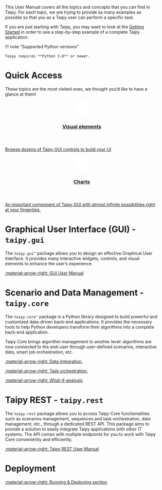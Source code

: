 This User Manual covers all the topics and concepts that you can find in Taipy. For each topic,
we are trying to provide as many examples as possible so that you as a Taipy user can perform a
specific task.

If you are just starting with Taipy, you may want to look at the
[Getting Started](../../getting_started/index.md) in order to see a step-by-step example of a
complete Taipy application.

!!! note "Supported Python versions"

    Taipy requires **Python 3.8** or newer.

# Quick Access

These topics are the most visited ones, we thought you’d like to have a glance at them!

<div class="tp-row tp-row--gutter-sm">
  <div class="tp-col-12 tp-col-md-6 d-flex">
    <a class="tp-content-card tp-content-card--beta" href="./gui/viselements/">
      <header class="tp-content-card-header">
        <img class="tp-content-card-icon" src="../../images/icons/visual-element-w.svg">
        <h3>Visual elements</h3>
      </header>
      <p>
        Browse dozens of Taipy GUI controls to build your UI
      </p>
    </a>
  </div>
  <div class="tp-col-12 tp-col-md-6 d-flex">
    <a class="tp-content-card tp-content-card--alpha" href="./gui/viselements/chart/">
      <header class="tp-content-card-header">
        <img class="tp-content-card-icon" src="../../images/icons/bar-chart-w.svg">
        <h3>Charts</h3>
      </header>
      <p>
        An important component of Taipy GUI with almost infinite possibilities right at your fingertips.
      </p>
    </a>
  </div>
</div>

# Graphical User Interface (GUI) - `taipy.gui`

The `taipy.gui^` package allows you to design an effective Graphical User Interface.
It provides many interactive widgets, controls, and visual elements to enhance the
user’s experience.

[:material-arrow-right: GUI User Manual](gui/index.md)

# Scenario and Data Management - `taipy.core`

The `taipy.core^` package is a Python library designed to build powerful and customized
data-driven back-end applications. It provides the necessary tools to help Python developers
transform their algorithms into a complete back-end application.

Taipy Core brings algorithm management to another level: algorithms are now connected to the
end-user through user-defined scenarios, interactive data, smart job orchestration, etc.

[:material-arrow-right: Data Integration](data-integration/index.md),

[:material-arrow-right: Task orchestration](task-orchestration/index.md),

[:material-arrow-right: What-if-analysis](what-if-analysis/index.md)

# Taipy REST - `taipy.rest`

The `taipy.rest` package allows you to access Taipy Core functionalities such as scenarios
management, sequences and task orchestration, data management, etc., through a dedicated REST API.
This package aims to provide a solution to easily integrate Taipy applications with other IT
systems. The API comes with multiple endpoints for you to work with Taipy Core conveniently and
efficiently.

[:material-arrow-right: Taipy REST User Manual](rest/index.md)

# Deployment

[:material-arrow-right: Running & Deploying section](../run-deploy/index.md)
